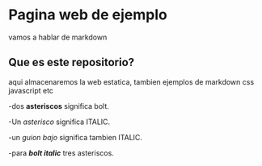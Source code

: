 # Pagina web de ejemplo

vamos a hablar de markdown

## Que es este repositorio?

aqui almacenaremos la web estatica, tambien ejemplos de markdown css javascript etc

-dos **asteriscos** significa bolt.

-Un *asterisco* significa ITALIC.

-un _guion bajo_ significa tambien ITALIC.

-para ***bolt italic*** tres asteriscos.